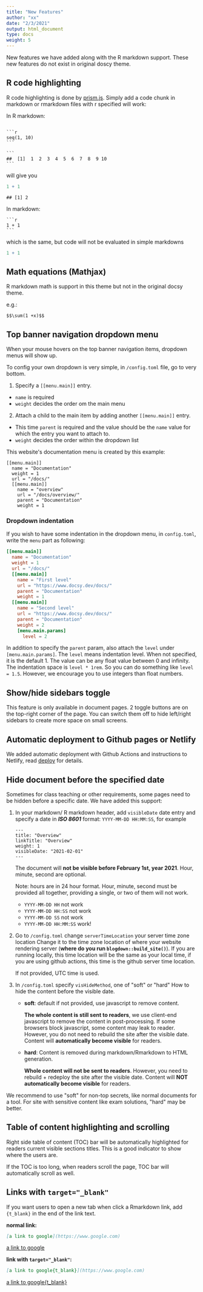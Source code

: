 ```yaml
---
title: "New Features"
author: "xx"
date: "2/3/2021"
output: html_document
type: docs
weight: 5
---
```


New features we have added along with the R markdown support. These new features
do not exist in original doscy theme.

## R code highlighting

R code highlighting is done by [prism.js](https://prismjs.com/index.html). Simply 
add a code chunk in markdown or rmarkdown files with r specified will work:

In R markdown:


````

```r
seq(1, 10)
```

```
##  [1]  1  2  3  4  5  6  7  8  9 10
```
````

will give you 

```r
1 + 1
```

```
## [1] 2
```

In markdown:

    ```r
    1 + 1
    ```

which is the same, but code will not be evaluated in simple markdowns
```r
1 + 1
```
    
## Math equations (Mathjax)  

R markdown math is support in this theme but not in the original docsy theme.

e.g.:

`$$\sum(1 +x)$$`

## Top banner navigation dropdown menu

When your mouse hovers on the top banner navigation items, dropdown menus will show 
up. 

To config your own dropdown is very simple, in `/config.toml` file, go to very bottom.

1. Specify a `[[menu.main]]` entry.
  - `name` is required
  - `weight` decides the order om the main menu
2. Attach a child to the main item by adding another `[[menu.main]]` entry.
  - This time `parent` is required and the value should be the `name` value for 
  which the entry you want to attach to.
  - `weight` decides the order within the dropdown list
  
This website's documentation menu is created by this example:

```tmol
[[menu.main]]
  name = "Documentation"
  weight = 1
  url = "/docs/"
  [[menu.main]]
    name = "overview"
    url = "/docs/overview/"
    parent = "Documentation"
    weight = 1
```

### Dropdown indentation
If you wish to have some indentation in the dropdown menu, in `config.toml`, write 
the `menu` part as following:

```toml
[[menu.main]]
  name = "Documentation"
  weight = 1
  url = "/docs/"
  [[menu.main]]
    name = "First level"
    url = "https://www.docsy.dev/docs/"
    parent = "Documentation"
    weight = 1
  [[menu.main]]
    name = "Second level"
    url = "https://www.docsy.dev/docs/"
    parent = "Documentation"
    weight = 2
    [menu.main.params]
      level = 2
```

In addition to specify the `parent` param, also attach the `level` under `[menu.main.params]`.
The `level` means indentation level. When not specified, it is the default 1. The value 
can be any float value between 0 and infinity. The indentation space is `level * 1rem`. 
So you can do something like `level = 1.5`. However, we encourage you to use integers than 
float numbers. 


##  Show/hide sidebars toggle

This feature is only available in document pages. 2 toggle buttons are on the 
top-right corner of the page. You can switch them off to hide left/right sidebars 
to create more space on small screens. 

## Automatic deployment to Github pages or Netlify

We added automatic deployment with Github Actions and instructions to Netlify, 
read [deploy](/rmarkdown/deploy) for details.

## Hide document before the specified date

Sometimes for class teaching or other requirements, some pages need to be hidden 
before a specific date. We have added this support: 

1. In your markdown/ R markdown header, add `visibleDate` date entry and specify 
a date in **_ISO 8601_** format: `YYYY-MM-DD HH:MM:SS`, for example 

    ```
    ---
    title: "Overview"
    linkTitle: "Overview"
    weight: 1
    visibleDate: "2021-02-01"
    ---
    ```

    The document will **not be visible before February 1st, year 2021**. Hour, minute, second
    are optional. 

    Note: hours are in 24 hour format. Hour, minute, second must be provided all together, 
    providing a single, or two of them will not work.
    
    - `YYYY-MM-DD HH` not work
    - `YYYY-MM-DD HH:SS` not work
    - `YYYY-MM-DD SS` not work
    - `YYYY-MM-DD HH:MM:SS` work!

2. Go to `/config.toml` change `serverTimeLocation` your server time zone location
Change it to the time zone location of where your website rendering server (**where do you run `blogdown::build_site()`**).
If you are running locally, this time location will be the same as your local time, 
if you are using github actions, this time is the github server time location.

    If not provided, UTC time is used.

3. In `/config.toml` specify `visHideMethod`, one of "soft" or "hard"
How to hide the content before the visible date.

    - **soft**: default if not provided, use javascript to remove content.
    
      **The whole content is still sent to readers**, we use client-end javascript to remove the
      content in post-processing. If some browsers block javascript, some content may 
      leak to reader. However, you do not need to rebuild the site after the visible date.
      Content will **automatically become visible** for readers.
      
    - **hard**: Content is removed during markdown/Rmarkdown to HTML generation. 
      
      **Whole content will not be sent to readers**. However, you need to rebuild  + redeploy the site 
      after the visible date. Content will **NOT automatically become visible** for readers.

We recommend to use "soft" for non-top secrets, like normal documents for a tool. 
For site with sensitive content like exam solutions, "hard" may be better. 


## Table of content highlighting and scrolling

Right side table of content (TOC) bar will be automatically highlighted for readers current
visible sections titles. This is a good indicator to show where the users are.

If the TOC is too long, when readers scroll the page, TOC bar will automatically scroll
as well. 


## Links with `target="_blank"`

If you want users to open a new tab when click a Rmarkdown link, add `{t_blank}`
in the end of the link text. 

**normal link:**

```md
[a link to google](https://www.google.com)
```
[a link to google](https://www.google.com)

**link with `target="_blank"`:**

```md
[a link to google{t_blank}](https://www.google.com)
```
[a link to google{t_blank}](https://www.google.com)

